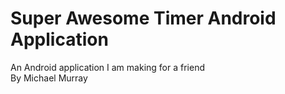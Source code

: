 # Super Awesome Timer Android Application
An Android application I am making for a friend</br>
By Michael Murray</br>

